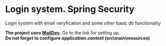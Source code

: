 # Login system. Spring Security
Login system with email veryfication and some other basic db functionality

**The project uses [MailDev](https://github.com/maildev/maildev).** Go to the link for setting up.  
**Do not forget to configure _application.context_ (src\main\resources)**
